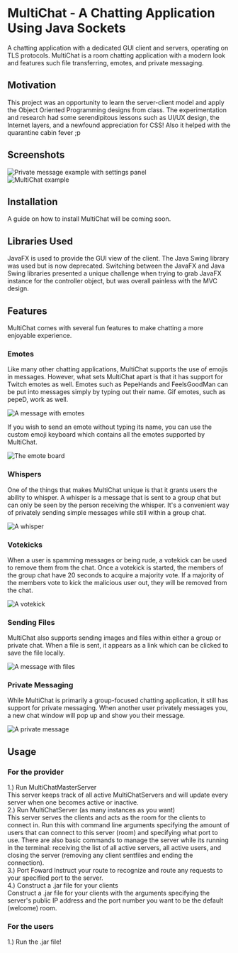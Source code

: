 # MultiChat - A Chatting Application Using Java Sockets
A chatting application with a dedicated GUI client and servers, operating on TLS protocols. MultiChat is a room chatting application with a modern look and features such file transferring, emotes, and private messaging.

## Motivation
This project was an opportunity to learn the server-client model and apply the Object Oriented Programming designs from class. The experimentation and research had some serendipitous lessons such as UI/UX design, the Internet layers, and a newfound appreciation for CSS! Also it helped with the quarantine cabin fever ;p

## Screenshots

![Private message example with settings panel](./images/privatemessage-settings-example.PNG)  
![MultiChat example](./images/multichat_example.PNG)  

## Installation
A guide on how to install MultiChat will be coming soon. 

## Libraries Used
JavaFX is used to provide the GUI view of the client. The Java Swing library was used but is now deprecated. Switching between the JavaFX and Java Swing libraries presented a unique challenge when trying to grab JavaFX instance for the controller object, but was overall painless with the MVC design.

## Features
MultiChat comes with several fun features to make chatting a more enjoyable experience. 

### Emotes
Like many other chatting applications, MultiChat supports the use of emojis in messages. However, what sets MultiChat apart is that it has support for Twitch emotes as well. Emotes such as PepeHands and FeelsGoodMan can be put into messages simply by typing out their name. Gif emotes, such as pepeD, work as well.

![A message with emotes](./images/emote_message.png)

If you wish to send an emote without typing its name, you can use the custom emoji keyboard which contains all the emotes supported by MultiChat.

![The emote board](./images/emote_board.png)

### Whispers
One of the things that makes MultiChat unique is that it grants users the ability to whisper. A whisper is a message that is sent to a group chat but can only be seen by the person receiving the whisper. It's a convenient way of privately sending simple messages while still within a group chat.

![A whisper](./images/whisper_example.png)

### Votekicks
When a user is spamming messages or being rude, a votekick can be used to remove them from the chat. Once a votekick is started, the members of the group chat have 20 seconds to acquire a majority vote. If a majority of the members vote to kick the malicious user out, they will be removed from the chat. 

![A votekick](./images/kicking_example.png)

### Sending Files
MultiChat also supports sending images and files within either a group or private chat. When a file is sent, it appears as a link which can be clicked to save the file locally.

![A message with files](./images/file_example.png)

### Private Messaging
While MultiChat is primarily a group-focused chatting application, it still has support for private messaging. When another user privately messages you, a new chat window will pop up and show you their message. 

![A private message](./images/pm_example.png)

## Usage

### For the provider
1.) Run MultiChatMasterServer  
    This server keeps track of all active MultiChatServers and will update every server when one becomes active or inactive.  
2.) Run MultiChatServer (as many instances as you want)  
    This server serves the clients and acts as the room for the clients to connect in. Run this with command line arguments specifying the amount of users that can connect to this server (room) and specifying what port to use. There are also basic commands to manage the server while its running in the terminal: receiving the list of all active servers, all active users, and closing the server (removing any client sentfiles and ending the connection).  
3.) Port Foward
    Instruct your route to recognize and route any requests to your specified port to the server.  
4.) Construct a .jar file for your clients  
    Construct a .jar file for your clients with the arguments specifying the server's public IP address and the port number you want to be the default (welcome) room.  

### For the users  
1.) Run the .jar file!  

